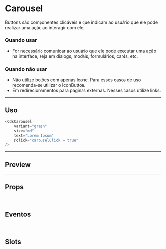# Carousel

Buttons são componentes clicáveis e que indicam ao usuário que ele pode realizar uma ação ao interagir com ele.

### Quando usar

- For necessário comunicar ao usuário que ele pode executar uma ação na interface,
  seja em dialogs, modais, formulários, cards, etc.

### Quando não usar

- Não utilize botões com apenas ícone. Para esses casos de uso recomenda-se utilizar o IconButton.
- Em redirecionamentos para páginas externas. Nesses casos utilize links.

---

## Uso

```js
<CdsCarousel
	variant="green"
	size="md"
	text="Lorem Ipsum"
	@click="carouselClick = true"
/>
```

---

## Preview

<PreviewContainer
	:component="CdsCarousel"
	:events="cdsCarouselEvents"
/>

---

## Props

<APITable
	name="Carousel"
	section="props"
/>
<br />

## Eventos

<APITable
	name="Carousel"
	section="events"
/>
<br />

## Slots

<APITable
	name="Carousel"
	section="slots"
/>

<script setup>
import CdsCarousel from '@/components/Carousel.vue';

const cdsCarouselEvents = [
	'carousel-click'
];
</script>
